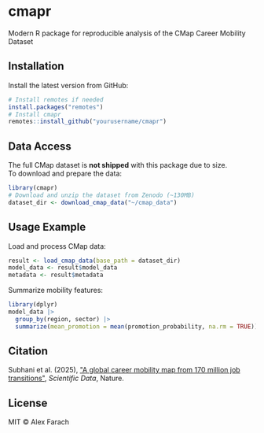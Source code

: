 # cmapr

Modern R package for reproducible analysis of the CMap Career Mobility Dataset

## Installation

Install the latest version from GitHub:

```r
# Install remotes if needed
install.packages("remotes")
# Install cmapr
remotes::install_github("yourusername/cmapr")
```

## Data Access

The full CMap dataset is **not shipped** with this package due to size.  
To download and prepare the data:

```r
library(cmapr)
# Download and unzip the dataset from Zenodo (~130MB)
dataset_dir <- download_cmap_data("~/cmap_data")
```

## Usage Example

Load and process CMap data:

```r
result <- load_cmap_data(base_path = dataset_dir)
model_data <- result$model_data
metadata <- result$metadata
```

Summarize mobility features:

```r
library(dplyr)
model_data |> 
  group_by(region, sector) |> 
  summarize(mean_promotion = mean(promotion_probability, na.rm = TRUE))
```

## Citation

Subhani et al. (2025), ["A global career mobility map from 170 million job transitions"](https://www.nature.com/articles/s41597-025-05526-3), *Scientific Data*, Nature.

## License

MIT © Alex Farach